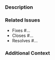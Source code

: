 <!--
Thank you for submitting a pull request! Please provide a brief description of your changes below.
-->
### Description


<!--
Please link any related issues. This helps us keep the PR focused and merge it faster.
-->
### Related Issues

- Fixes #...
- Closes #...
- Resolves #...

<!--
Provide any additional context about the PR here.
-->
### Additional Context

<!--
Please ensure that
    - you have read the [Contributing to dlt](../CONTRIBUTING.md) guide.
    - you have run the tests locally and they have passed before submitting your PR.
-->
